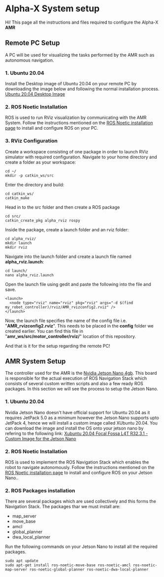 
# Alpha-X System setup

Hi! This page all the instructions and files required to configure the Alpha-X **AMR**


## Remote PC Setup

A PC will be used for visualizing the tasks performed by the AMR such as autonomous navigation.

### 1. Ubuntu 20.04
Install the Desktop image of Ubuntu 20.04 on your remote PC by downloading the image below and following the normal installation process.
[Ubuntu 20.04 Desktop Image](https://releases.ubuntu.com/focal/ubuntu-20.04.5-desktop-amd64.iso)
### 2. ROS Noetic Installation
ROS is used to run RViz visualization by communicating with the AMR System. Follow the instructions mentioned on the [ROS Noetic installation page](http://wiki.ros.org/noetic/Installation/Debian) to install and configure ROS on your PC.
### 3. RViz Configuration
Create a workspace consisting of one package in order to launch RViz simulator with required configuration.
Navigate to your home directory and create a folder as your workspace:

    cd ~/
    mkdir -p catkin_ws/src

Enter the directory and build:

    cd catkin_ws/
    catkin_make

Head in to the src folder and then create a ROS package

    cd src/
    catkin_create_pkg alpha_rviz rospy
Inside the package, create a launch folder and an rviz folder:

    cd alpha_rviz/
    mkdir launch
    mkdir rviz

Navigate into the launch folder and create a launch file named **alpha_rviz.launch**:

    cd launch/
    nano alpha_rviz.launch
Open the launch file using gedit and paste the following into the file and save.

    <launch>
      <node type="rviz" name="rviz" pkg="rviz" args="-d $(find my_robot_controller)/rviz/AMR_rvizconfig2.rviz" />
    </launch>
Now, the launch file specifies the name of the config file i.e. "**AMR_rvizconfig2.rviz**". This needs to be placed in the **config** folder we created earlier. You can find this file in "**amr_ws/src/motor_controller/rviz/**" location of this repository.

And that is it for the setup regarding the remote PC!

## AMR System Setup
The controller used for the AMR is the [Nvidia Jetson Nano 4gb](https://developer.nvidia.com/embedded/jetson-nano-developer-kit).
This board is responsible for the actual execution of ROS Navigation Stack which consists of several custom written scripts and also a few ready ROS packages. In this section we will see the process to setup the Jetson Nano.
### 1. Ubuntu 20.04
Nvidia Jetson Nano doesn't have official support for Ubuntu 20.04 as it requires JetPack 5.0 as a minimum however the Jetson Nano supports upto JetPack 4, hence we will install a custom image called XUbuntu 20.04.
You can download the image and install the OS onto your jetson nano by refering to the following link:
 [Xubuntu 20.04 Focal Fossa L4T R32.3.1 - Custom Image for the Jetson Nano](https://forums.developer.nvidia.com/t/xubuntu-20-04-focal-fossa-l4t-r32-3-1-custom-image-for-the-jetson-nano/121768)
### 2. ROS Noetic Installation
ROS is used to implement the ROS Navigation Stack which enables the robot to navigate autonomously. Follow the instructions mentioned on the [ROS Noetic installation page](http://wiki.ros.org/noetic/Installation/Debian) to install and configure ROS on your Jetson Nano..

### 2. ROS Packages installation
There are several packages which are used collectively and this forms the Navigation Stack. The packages thar we must install are:

 - map_server
 - move_base
 - amcl
 - global_planner
 - dwa_local_planner

Run the following commands on your Jetson Nano to install all the required packages.

    sudo apt update
    sudo apt-get install ros-noetic-move-base ros-noetic-amcl ros-noetic-map-server ros-noetic-global-planner ros-noetic-dwa-local-planner
